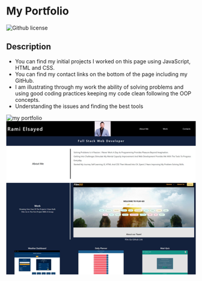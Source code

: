 # My Portfolio

![Github license](https://img.shields.io/badge/MIT-License-blue)

## Description

- You can find my initial projects I worked on this page using JavaScript, HTML and CSS.
- You can find my contact links on the bottom of the page including my GitHub.
- I am illustrating through my work the ability of solving problems and using good coding practices keeping my code clean following the OOP concepts.
- Understanding the issues and finding the best tools

![my portfolio](https://ramielsayed.github.io/my-portfolio/)
![my-portfolio-screenshot](./images/portfolio.1.jpg)
![my-portfolio-screenshot-2](./images/portfolio.2.jpg)
